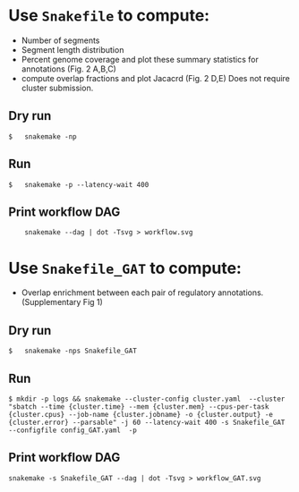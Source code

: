 # Use `Snakefile` to compute:
- Number of segments
- Segment length distribution
- Percent genome coverage
and plot these summary statistics for annotations (Fig. 2 A,B,C)
- compute overlap fractions and plot Jacacrd (Fig. 2 D,E)
Does not require cluster submission.

## Dry run
```
$	snakemake -np
```
## Run
```
$	snakemake -p --latency-wait 400
```
	
## Print workflow DAG
```
	snakemake --dag | dot -Tsvg > workflow.svg
```

# Use `Snakefile_GAT` to compute:
- Overlap enrichment between each pair of regulatory annotations. (Supplementary Fig 1)

## Dry run
```
$	snakemake -nps Snakefile_GAT
```
## Run
```
$ mkdir -p logs && snakemake --cluster-config cluster.yaml  --cluster "sbatch --time {cluster.time} --mem {cluster.mem} --cpus-per-task {cluster.cpus} --job-name {cluster.jobname} -o {cluster.output} -e {cluster.error} --parsable" -j 60 --latency-wait 400 -s Snakefile_GAT --configfile config_GAT.yaml  -p
```
	
## Print workflow DAG
```
snakemake -s Snakefile_GAT --dag | dot -Tsvg > workflow_GAT.svg
```
